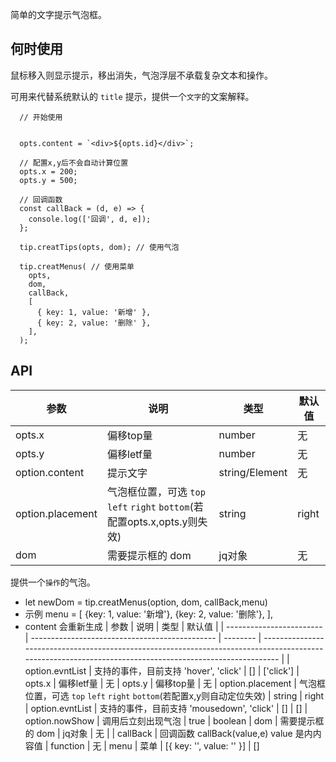 简单的文字提示气泡框。

## 何时使用

鼠标移入则显示提示，移出消失，气泡浮层不承载复杂文本和操作。

可用来代替系统默认的 `title` 提示，提供一个`文字`的文案解释。

```
  // 开始使用


  opts.content = `<div>${opts.id}</div>`;

  // 配置x,y后不会自动计算位置
  opts.x = 200; 
  opts.y = 500;

  // 回调函数
  const callBack = (d, e) => {
    console.log(['回调', d, e]);
  };

  tip.creatTips(opts, dom); // 使用气泡

  tip.creatMenus( // 使用菜单
    opts,
    dom,
    callBack,
    [
      { key: 1, value: '新增' },
      { key: 2, value: '删除' },
    ],
  );
```

## API

  | 参数 | 说明 | 类型 | 默认值 |
  | ------------------------ | ---------------------------------------------- | -------- | -------------------------------------------------------------------------------------------------------------------------------------------------------- |
  | opts.x | 偏移top量| number    | 无
  | opts.y | 偏移letf量 | number   | 无
  | option.content      | 提示文字   | string/Element | 无 |
  | option.placement | 气泡框位置，可选 `top` `left` `right` `bottom`(若配置opts.x,opts.y则失效) | string | right
  | dom | 需要提示框的 dom | jq对象 | 无 |
                                                                                                                   

提供一个`操作`的气泡。

- let newDom = tip.creatMenus(option, dom, callBack,menu)
- 示例 menu = [
  {key: 1, value: '新增'},
  {key: 2, value: '删除'},
  ],
- content 会重新生成
  | 参数 | 说明 | 类型 | 默认值 |
  | ------------------------ | ---------------------------------------------- | -------- | -------------------------------------------------------------------------------------------------------------------------------------------------------- |
  | option.evntList | 支持的事件，目前支持 'hover', 'click' | [] | ['click']
  | opts.x | 偏移letf量 | 无
  | opts.y |  偏移top量 | 无
  | option.placement | 气泡框位置，可选 `top` `left` `right` `bottom`(若配置x,y则自动定位失效) | string | right
  | option.evntList | 支持的事件，目前支持 'mousedown', 'click' | [] | []
  | option.nowShow | 调用后立刻出现气泡 | true | boolean
  | dom | 需要提示框的 dom | jq对象 | 无 |
  | callBack | 回调函数 callBack(value,e) value 是内内容值 | function | 无
  | menu | 菜单 | [{ key: '', value: '' }] | []
  
